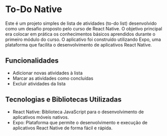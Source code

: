 # To-Do Native

Este é um projeto simples de lista de atividades (to-do list) desenvolvido como um desafio proposto pelo curso de React Native. O objetivo principal era colocar em prática os conhecimentos básicos aprendidos durante o primeiro módulo do curso. O aplicativo foi construído utilizando Expo, uma plataforma que facilita o desenvolvimento de aplicativos React Native.

## Funcionalidades

- Adicionar novas atividades à lista
- Marcar as atividades como concluídas
- Excluir atividades da lista

## Tecnologias e Bibliotecas Utilizadas

- React Native: Biblioteca JavaScript para o desenvolvimento de aplicativos móveis nativos.
- Expo: Plataforma que permite o desenvolvimento e execução de aplicativos React Native de forma fácil e rápida.
